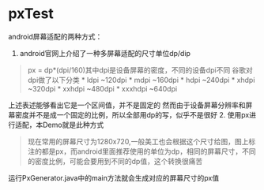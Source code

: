 # pxTest
 android屏幕适配的两种方式：
 1. android官网上介绍了一种多屏幕适配的尺寸单位dp/dip
   >px = dp*(dpi/160)其中dpi是设备屏幕的密度，不同的设备dpi不同
    谷歌对dpi做了以下分类
    * ldpi ~120dpi
    * mdpi ~160dpi
    * hdpi ~240dpi
    * xhdpi ~320dpi
    * xxhdpi ~480dpi
    * xxxhdpi ~640dpi
    
上述表述能够看出它是一个区间值，并不是固定的
然而由于设备屏幕分辨率和屏幕密度并不是成一个固定的比例，所以全部用dp的写，似乎不是很好
 2. 使用px进行适配，本Demo就是此种方式
 >现在常用的屏幕尺寸为1280x720,一般美工也会根据这个尺寸给图，图上标注的都是px，而android里面推荐使用的单位为dp，相同的屏幕尺寸，不同的密度比例，可能会要用到不同的dp值，这个转换很痛苦

运行PxGenerator.java中的main方法就会生成对应的屏幕尺寸的px值
